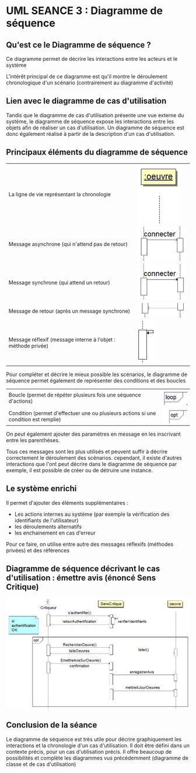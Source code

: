 # UML SEANCE 3 : Diagramme de séquence

## Qu'est ce le Diagramme de séquence ?
<p>Ce diagramme permet de décrire les interactions entre les acteurs et le système</p>

<p>L'intérêt principal de ce diagramme est qu'il montre le déroulement chronologique d'un scénario (contrairement au diagramme d'activité)</p>


<h2>Lien avec le diagramme de cas d'utilisation</h2>
<p>Tandis que le diagramme de cas d'utilisation présente une vue externe du système, le diagramme de 
séquence expose les interactions entre les objets afin de réaliser un cas d'utilisation.
Un diagramme de séquence est donc également réalisé à partir de la description d'un cas d'utilisation.
</p>

<h2>Principaux éléments du diagramme de séquence</h2>
<table>
<tr>
<td>La ligne de vie représentant la chronologie</td>
<td><img src="../img/ligneVie.PNG" alt="ligne de Vie" ></td>
</tr>
<tr>
<td>Message asynchrone (qui n'attend pas de retour)</td>
<td><img src="../img/messageAsynchrone.PNG" alt="Message Asynchrone" ></td>
</tr>
<tr>
<td>Message synchrone (qui attend un retour)</td>
<td><img src="../img/messageSynchrone.PNG" alt="Message Synchrone" ></td>
</tr>
<tr>
<td>Message de retour (après un message synchrone)</td>
<td><img src="../img/retourExplicite.PNG" alt="Message de retour" ></td>
</tr>
<tr>
<td>Message réflexif (message interne à l'objet : méthode privée)</td>
<td><img src="../img/messageReflexif.PNG" alt="Message réflexif" ></td>
</tr>
</table>

<p>Pour compléter et décrire le mieux possible les scénarios, le diagramme de séquence permet également
de représenter des conditions et des boucles</p>

<table>
<tr>
<td>Boucle (permet de répéter plusieurs fois une séquence d'actions)</td>
<td><img src="../img/loop.PNG" alt="loop" ></td>
</tr>
<tr>
<td>Condition (permet d'effectuer une ou plusieurs actions si une condition est remplie)</td>
<td><img src="../img/if.PNG" alt="Condition" ></td>
</tr>
</table>
On peut également ajouter des paramètres en message en les inscrivant entre les parenthèses.

Tous ces messages sont les plus utilisés et peuvent suffir à décrire correctement le déroulement
des scénarios. cependant, il existe d'autres interactions que l'ont peut décrire dans le diagramme de séquence
par exemple, il est possible de créer ou de détruire une instance.

<h2>Le système enrichi</h2>

Il permet d'ajouter des éléments supplémentaires :

<ul>
<li>Les actions internes au système (par exemple la vérification des identifiants de l'utilisateur)</li>
<li>les déroulements alternatifs</li>
<li>les enchainement en cas d'erreur</li>
</ul>

Pour ce faire, on utilise entre autre des messages réflexifs (méthodes privées) et des références
 
## Diagramme de séquence décrivant le cas d'utilisation : émettre avis (énoncé Sens Critique)

<img src="../img/diagSequence.png" alt="diagramme de séquence" >

<h2>Conclusion de la séance</h2>
Le diagramme de séquence est très utile pour décrire graphiquement les interactions et la chronologie 
d'un cas d'utilisation. Il doit être défini dans un contexte précis, pour un cas d'utilisation précis.
Il offre beaucoup de possibilités et complète les diagrammes vus précédemment (diagramme de classe et de cas d'utilisation)
